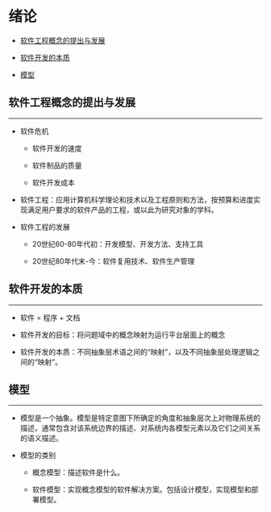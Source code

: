 # 绪论

  + [软件工程概念的提出与发展](#软件工程概念的提出与发展)

  + [软件开发的本质](#软件开发的本质)

  + [模型](#模型)

## 软件工程概念的提出与发展

***

  + 软件危机

    - 软件开发的速度

    - 软件制品的质量

    - 软件开发成本

  + 软件工程：应用计算机科学理论和技术以及工程原则和方法，按预算和进度实现满足用户要求的软件产品的工程，或以此为研究对象的学科。

  + 软件工程的发展

    - 20世纪60-80年代初：开发模型、开发方法、支持工具

    - 20世纪80年代末-今：软件复用技术、软件生产管理

## 软件开发的本质

***

  + 软件 = 程序 + 文档

  + 软件开发的目标：将问题域中的概念映射为运行平台层面上的概念

  + 软件开发的本质：不同抽象层术语之间的“映射”，以及不同抽象层处理逻辑之间的“映射”。

## 模型

***

  + 模型是一个抽象。模型是特定意图下所确定的角度和抽象层次上对物理系统的描述，通常包含对该系统边界的描述、对系统内各模型元素以及它们之间关系的语义描述。

  + 模型的类别

    - 概念模型：描述软件是什么。

    - 软件模型：实现概念模型的软件解决方案。包括设计模型，实现模型和部署模型。
